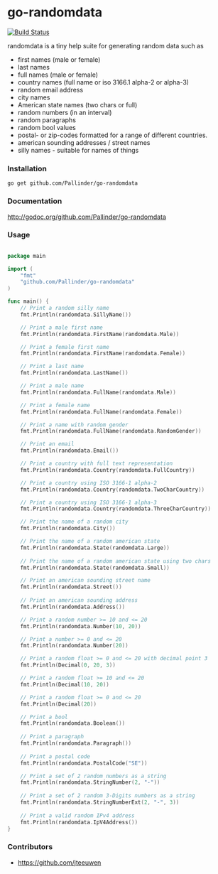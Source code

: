 go-randomdata
==============
[![Build Status](https://travis-ci.org/Pallinder/go-randomdata.png)](https://travis-ci.org/Pallinder/go-randomdata)

randomdata is a tiny help suite for generating random data such as 
* first names (male or female)
* last names
* full names (male or female) 
* country names (full name or iso 3166.1 alpha-2 or alpha-3)
* random email address
* city names
* American state names (two chars or full)
* random numbers (in an interval)
* random paragraphs 
* random bool values
* postal- or zip-codes formatted for a range of different countries.
* american sounding addresses / street names
* silly names - suitable for names of things

### Installation
```go get github.com/Pallinder/go-randomdata```

### Documentation
http://godoc.org/github.com/Pallinder/go-randomdata

### Usage
```go

package main

import (
	"fmt"
	"github.com/Pallinder/go-randomdata"
)

func main() {
	// Print a random silly name
	fmt.Println(randomdata.SillyName())

	// Print a male first name
	fmt.Println(randomdata.FirstName(randomdata.Male))

	// Print a female first name
	fmt.Println(randomdata.FirstName(randomdata.Female))

	// Print a last name
	fmt.Println(randomdata.LastName())

	// Print a male name
	fmt.Println(randomdata.FullName(randomdata.Male))

	// Print a female name
	fmt.Println(randomdata.FullName(randomdata.Female))

	// Print a name with random gender
	fmt.Println(randomdata.FullName(randomdata.RandomGender))

	// Print an email
	fmt.Println(randomdata.Email())

	// Print a country with full text representation
	fmt.Println(randomdata.Country(randomdata.FullCountry))

	// Print a country using ISO 3166-1 alpha-2
	fmt.Println(randomdata.Country(randomdata.TwoCharCountry))

	// Print a country using ISO 3166-1 alpha-3
	fmt.Println(randomdata.Country(randomdata.ThreeCharCountry))

	// Print the name of a random city
	fmt.Println(randomdata.City())

	// Print the name of a random american state
	fmt.Println(randomdata.State(randomdata.Large))
	
	// Print the name of a random american state using two chars
	fmt.Println(randomdata.State(randomdata.Small))

	// Print an american sounding street name
	fmt.Println(randomdata.Street())
	
	// Print an american sounding address
	fmt.Println(randomdata.Address())

	// Print a random number >= 10 and <= 20
	fmt.Println(randomdata.Number(10, 20))

	// Print a number >= 0 and <= 20
	fmt.Println(randomdata.Number(20))

	// Print a random float >= 0 and <= 20 with decimal point 3
	fmt.Println(Decimal(0, 20, 3))

	// Print a random float >= 10 and <= 20
	fmt.Println(Decimal(10, 20))

	// Print a random float >= 0 and <= 20
	fmt.Println(Decimal(20))

	// Print a bool
	fmt.Println(randomdata.Boolean())
	
	// Print a paragraph
	fmt.Println(randomdata.Paragraph())
	
	// Print a postal code 
	fmt.Println(randomdata.PostalCode("SE"))

	// Print a set of 2 random numbers as a string
	fmt.Println(randomdata.StringNumber(2, "-")) 
	
	// Print a set of 2 random 3-Digits numbers as a string
	fmt.Println(randomdata.StringNumberExt(2, "-", 3)) 
	
	// Print a valid random IPv4 address
	fmt.Println(randomdata.IpV4Address())
}

```

### Contributors
* https://github.com/jteeuwen



